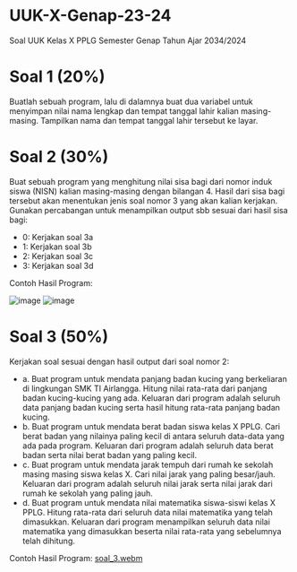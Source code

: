 # UUK-X-Genap-23-24
Soal UUK Kelas X PPLG Semester Genap Tahun Ajar 2034/2024

# Soal 1 (20%)
Buatlah sebuah program, lalu di dalamnya buat dua variabel untuk menyimpan nilai nama lengkap dan tempat tanggal lahir kalian masing-masing. Tampilkan nama dan tempat tanggal lahir tersebut ke layar.

# Soal 2 (30%)
Buat sebuah program yang menghitung nilai sisa bagi dari nomor induk siswa (NISN) kalian masing-masing dengan bilangan 4. Hasil dari sisa bagi tersebut akan menentukan jenis soal nomor 3 yang akan kalian kerjakan. Gunakan percabangan untuk menampilkan output sbb sesuai dari hasil sisa bagi:
- 0: Kerjakan soal 3a
- 1: Kerjakan soal 3b
- 2: Kerjakan soal 3c
- 3: Kerjakan soal 3d

Contoh Hasil Program:

![image](https://github.com/senaSMKTI/UUK-X-Genap-23-24/assets/156995368/308e1fbf-19a1-4db3-aec9-8bad2729f7e0)
![image](https://github.com/senaSMKTI/UUK-X-Genap-23-24/assets/156995368/2c0c2933-5167-489d-9b91-82d1727feed7)


# Soal 3 (50%)
Kerjakan soal sesuai dengan hasil output dari soal nomor 2:
- a. Buat program untuk mendata panjang badan kucing yang berkeliaran di lingkungan SMK TI Airlangga. Hitung nilai rata-rata dari panjang badan kucing-kucing yang ada. Keluaran dari program adalah seluruh data panjang badan kucing serta hasil hitung rata-rata panjang badan kucing.
- b. Buat program untuk mendata berat badan siswa kelas X PPLG. Cari berat badan yang nilainya paling kecil di antara seluruh data-data yang ada pada program. Keluaran dari program adalah seluruh data berat badan serta nilai berat badan yang paling kecil.
- c. Buat program untuk mendata jarak tempuh dari rumah ke sekolah masing masing siswa kelas X. Cari nilai jarak yang paling besar/jauh. Keluaran dari program adalah seluruh nilai jarak serta nilai jarak dari rumah ke sekolah yang paling jauh.
- d. Buat program untuk mendata nilai matematika siswa-siswi kelas X PPLG. Hitung rata-rata dari seluruh data nilai matematika yang telah dimasukkan. Keluaran dari program menampilkan seluruh data nilai matematika yang dimasukkan beserta nilai rata-rata yang sebelumnya telah dihitung.

Contoh Hasil Program:
[soal_3.webm](https://github.com/senaSMKTI/UUK-X-Genap-23-24/assets/156995368/916cfac0-730b-4c27-83fb-1d4f52283ac5)
